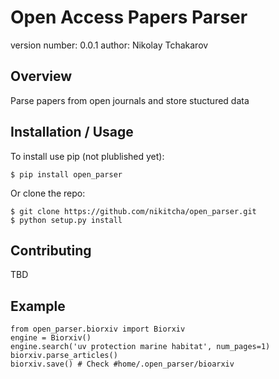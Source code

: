 Open Access Papers Parser
===============================

version number: 0.0.1
author: Nikolay Tchakarov

Overview
--------

Parse papers from open journals and store stuctured data

Installation / Usage
--------------------

To install use pip (not plublished yet):

    $ pip install open_parser 


Or clone the repo:

    $ git clone https://github.com/nikitcha/open_parser.git
    $ python setup.py install
    
Contributing
------------

TBD

Example
-------
```
from open_parser.biorxiv import Biorxiv
engine = Biorxiv()
engine.search('uv protection marine habitat', num_pages=1)
biorxiv.parse_articles()
biorxiv.save() # Check #home/.open_parser/bioarxiv
```
